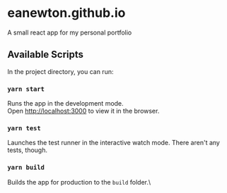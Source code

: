 # eanewton.github.io

A small react app for my personal portfolio

## Available Scripts

In the project directory, you can run:

### `yarn start`

Runs the app in the development mode.\
Open [http://localhost:3000](http://localhost:3000) to view it in the browser.

### `yarn test`

Launches the test runner in the interactive watch mode. There aren't any tests, though.

### `yarn build`

Builds the app for production to the `build` folder.\
